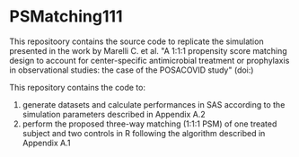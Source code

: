 # PSMatching111

This repositoory contains the source code to replicate the simulation presented in the work by Marelli C. et al. "A 1:1:1 propensity score matching design to account for center-specific antimicrobial treatment or prophylaxis in observational studies: the case of the POSACOVID study" (doi:)

This repository contains the code to:
1. generate datasets and calculate performances in SAS according to the simulation parameters described in Appendix A.2
2. perform the proposed three-way matching (1:1:1 PSM) of one treated subject and two controls in R following the algorithm described in Appendix A.1
